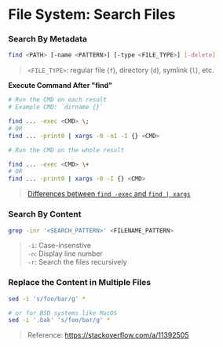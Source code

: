 # File System: Search Files


### Search By Metadata

```sh
find <PATH> [-name <PATTERN>] [-type <FILE_TYPE>] [-delete]
```

> `<FILE_TYPE>`: regular file (`f`), directory (`d`), symlink (`l`), etc.


**Execute Command After "find"**

```sh
# Run the CMD on each result
# Example CMD: `dirname {}`

find ... -exec <CMD> \;
# OR
find ... -print0 | xargs -0 -n1 -I {} <CMD>

# Run the CMD on the whole result

find ... -exec <CMD> \+
# OR
find ... -print0 | xargs -0 -I {} <CMD>
```

> [Differences between `find -exec` and `find | xargs`](https://www.everythingcli.org/find-exec-vs-find-xargs/)


### Search By Content

```sh
grep -inr '<SEARCH_PATTERN>' <FILENAME_PATTERN>
```

> `-i`: Case-insenstive  
> `-n`: Display line number  
> `-r`: Search the files recursively


### Replace the Content in Multiple Files

```sh
sed -i 's/foo/bar/g' *

# or for BSD systems like MacOS
sed -i '.bak' 's/foo/bar/g' *
```

> Reference: https://stackoverflow.com/a/11392505

